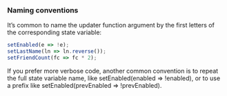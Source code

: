### Naming conventions
It’s common to name the updater function argument by the first letters of the corresponding state variable:
```javascript
setEnabled(e => !e);
setLastName(ln => ln.reverse());
setFriendCount(fc => fc * 2);
```

If you prefer more verbose code, another common convention is to repeat the full state variable name, like setEnabled(enabled => !enabled), or to use a prefix like setEnabled(prevEnabled => !prevEnabled).